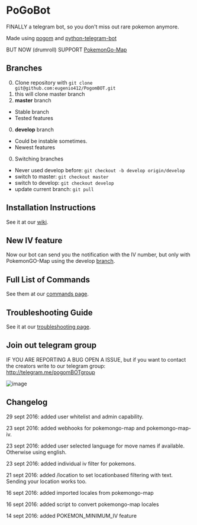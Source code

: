 
# PoGoBot

FINALLY a telegram bot, so you don't miss out rare pokemon anymore.

Made using [pogom](https://github.com/favll/pogom) and [python-telegram-bot](https://github.com/python-telegram-bot/python-telegram-bot)

BUT NOW (drumroll) SUPPORT [PokemonGo-Map](https://github.com/PokemonGoMap/PokemonGo-Map)

## Branches

0. Clone repository with `git clone git@github.com:eugenio412/PogomBOT.git`
0. this will clone master branch
0. **master** branch
  - Stable branch
  - Tested features
0. **develop** branch
  - Could be instable sometimes.
  - Newest features
0. Switching branches
  - Never used develop before: `git checkout -b develop origin/develop`
  - switch to master: `git checkout master`
  - switch to develop: `git checkout develop`
  - update current branch: `git pull`

## Installation Instructions

See it at our [wiki](https://github.com/eugenio412/PogomBOT/wiki).

## New IV feature

Now our bot can send you the notification with the IV number, but only with PokemonGO-Map using the develop [branch](https://github.com/PokemonGoMap/PokemonGo-Map).

## Full List of Commands

See them at our [commands page](https://github.com/eugenio412/PogomBOT/wiki/commands).


## Troubleshooting Guide

See it at our [troubleshooting page](https://github.com/eugenio412/PogomBOT/wiki/troubleshooting).

## Join out telegram group

IF YOU ARE REPORTING A BUG OPEN A ISSUE, but if you want to contact the creators write to our telegram group: http://telegram.me/pogomBOTgroup

![image](https://raw.githubusercontent.com/eugenio412/PogomBOT/master/images/pogobot.jpg)

## Changelog

29 sept 2016: added user whitelist and admin capability.

23 sept 2016: added webhooks for pokemongo-map and pokemongo-map-iv.

23 sept 2016: added user selected language for move names if available. Otherwise using english.

23 sept 2016: added individual iv filter for pokemons.

21 sept 2016: added /location to set locationbased filtering with text. Sending your location works too.

16 sept 2016: added imported locales from pokemongo-map

16 sept 2016: added script to convert pokemongo-map locales

14 sept 2016: added POKEMON_MINIMUM_IV feature
